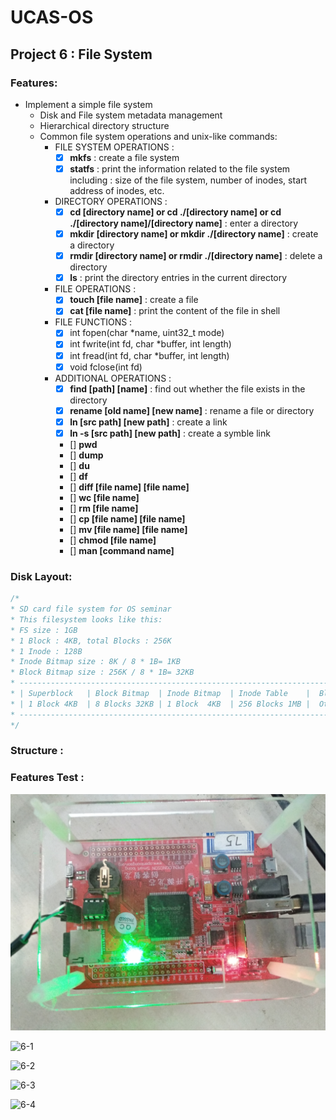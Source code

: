 # UCAS-OS

## Project 6 : File System

### Features:

* Implement a simple file system
    * Disk and File system metadata management
    * Hierarchical directory structure
    * Common file system operations and unix-like commands:
        * FILE SYSTEM OPERATIONS :
            - [x] **mkfs** : create a file system
            - [x] **statfs** : print the information related to the file system including : size of the file system, number of inodes, start address of inodes, etc.
        * DIRECTORY OPERATIONS :
            - [x] **cd [directory name] or cd ./[directory name] or cd ./[directory name]/[directory name]** : enter a directory
            - [x] **mkdir [directory name] or mkdir ./[directory name]** : create a directory
            - [x] **rmdir [directory name] or rmdir ./[directory name]** : delete a directory
            - [x] **ls** : print the directory entries in the current directory
        * FILE OPERATIONS :
            - [x] **touch [file name]** : create a file
            - [x] **cat [file name]** : print the content of the file in shell
        * FILE FUNCTIONS :
            - [x] int fopen(char *name, uint32_t mode)
            - [x] int fwrite(int fd, char *buffer, int length)
            - [x] int fread(int fd, char *buffer, int length)
            - [x] void fclose(int fd)
        * ADDITIONAL OPERATIONS :
            - [x] **find [path] [name]** : find out whether the file exists in the directory 
            - [x] **rename [old name] [new name]** : rename a file or directory
            - [x] **ln [src path] [new path]** : create a link
            - [x] **ln -s [src path] [new path]** : create a symble link
            - [] **pwd**
            - [] **dump**
            - [] **du**
            - [] **df**
            - [] **diff [file name] [file name]**
            - [] **wc [file name]**
            - [] **rm [file name]**
            - [] **cp [file name] [file name]**
            - [] **mv [file name] [file name]**
            - [] **chmod [file name]**
            - [] **man [command name]**



### Disk Layout:

```c
/*
* SD card file system for OS seminar
* This filesystem looks like this:
* FS size : 1GB
* 1 Block : 4KB, total Blocks : 256K
* 1 Inode : 128B
* Inode Bitmap size : 8K / 8 * 1B= 1KB
* Block Bitmap size : 256K / 8 * 1B= 32KB
* --------------------------------------------------------------------------------
* | Superblock   | Block Bitmap  | Inode Bitmap  | Inode Table    |  Blocks    |
* | 1 Block 4KB  | 8 Blocks 32KB | 1 Block  4KB  | 256 Blocks 1MB |  Others    |
* --------------------------------------------------------------------------------
*/
```

### Structure :



### Features Test :

![6-0](/resources/disk.jpg)

![6-1](/resources/1.gif)

![6-2](/resources/2.gif)

![6-3](/resources/3.gif)

![6-4](/resources/4.gif)

